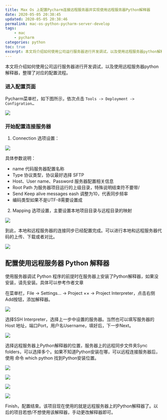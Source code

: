 ```yaml
---
title: Max Os 上配置Pycharm连接远程服务器并实现使用远程服务器Python解释器
date: 2020-05-05 20:38:45
updated: 2020-05-05 20:38:46
permalink: mac-os-python-pycharm-server-develop
tags: 
    - mac
    - pycharm
categories: python
toc: true
excerpt: 本文将介绍如何使用公司运行服务器进行开发调试，以及使用远程服务器python解释器，整理了对应的配置流程。
---
```


本文将介绍如何使用公司运行服务器进行开发调试，以及使用远程服务器python解释器，整理了对应的配置流程。

###  进入配置页面

Pycharm菜单栏，如下图所示，依次点击 `Tools -> Deployment -> Configration…`

![](https://static.studytime.xin/image/articles/20200317221801.png?x-oss-process=image/resize,h_600)



### 开始配置连接服务器

1. Connection 选项设置：

![](https://static.studytime.xin/image/articles/20200317221928.png?x-oss-process=image/resize,h_1000)


具体参数说明：

- name 代码服务器配置名称
- Type 协议类型，协议最好选择 SFTP
- Host、User name、Password 服务器配置相关信息
- Root Path 为服务器项目运行的上级目录，特殊说明结束符不要带/
- Send Keep alive messages eash 调整为10，代表同步频率
- 编码类型如果不是UTF-8需要设置成



2. Mapping 选项设置，主要设置本地项目目录与远程目录的映射

![](https://static.studytime.xin/image/articles/20200317222001.png)


到此，本地和远程服务器的连接同步已经配置完成。可以进行本地和远程服务器代码的上传、下载或者对比。

![](https://static.studytime.xin/image/articles/20200317223224.png)



## 配置使用远程服务器 Python 解释器

使用服务器调试 Python 程序的前提时在服务器上安装了Python解释器，如果没安装，请先安装。具体可以参考作者文章


在菜单栏，File -> Settings… -> Project ×× -> Project Interpreter，点击右侧 Add按钮，添加解释器。


![](https://static.studytime.xin/image/articles/20200317222129.png)


选择SSH Interpreter，选择上一步中设置的服务器。当然也可以填写服务器的 Host 地址，端口Port，用户名Username，填好后，下一步Next。

![](https://static.studytime.xin/image/articles/20200317222214.png)


选择远程服务器上Python解释器的位置，服务器上的远程同步文件夹Sync folders，可以选择多个。如果不知道Python安装在哪，可以远程连接服务器后，使用 命令 which python 找到Python安装位置。


![](https://static.studytime.xin/image/articles/20200317222330.png)


![](https://static.studytime.xin/image/articles/20200317222310.png)

![](https://static.studytime.xin/image/articles/20200317222439.png)

![](https://static.studytime.xin/image/articles/20200317222919.png)

Finish，配置结束。该项目现在使用的就是远程服务器上的Python解释器了。以后的项目若想/不想使用该解释器，手动更改解释器即可。
